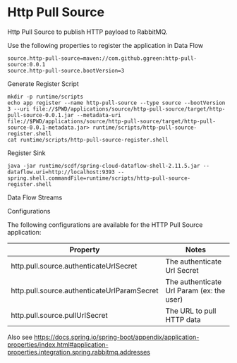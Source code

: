 # Http Pull Source

Http Pull Source to publish HTTP payload to RabbitMQ.



Use the following properties to register the application in Data Flow

```shell
source.http-pull-source=maven://com.github.ggreen:http-pull-source:0.0.1
source.http-pull-source.bootVersion=3
```



Generate Register Script

```shell
mkdir -p runtime/scripts
echo app register --name http-pull-source --type source --bootVersion 3 --uri file://$PWD/applications/source/http-pull-source/target/http-pull-source-0.0.1.jar --metadata-uri file://$PWD/applications/source/http-pull-source/target/http-pull-source-0.0.1-metadata.jar> runtime/scripts/http-pull-source-register.shell
cat runtime/scripts/http-pull-source-register.shell
```


Register Sink

```shell
java -jar runtime/scdf/spring-cloud-dataflow-shell-2.11.5.jar --dataflow.uri=http://localhost:9393 --spring.shell.commandFile=runtime/scripts/http-pull-source-register.shell
````

Data Flow Streams

Configurations


The following configurations are available for the HTTP Pull Source application:

| Property                                    | Notes                                     |
|---------------------------------------------|-------------------------------------------|
| http.pull.source.authenticateUrlSecret      | The authenticate Url Secret               |
| http.pull.source.authenticateUrlParamSecret | The authenticate Url Param (ex: the user) |
| http.pull.source.pullUrlSecret              | The URL to pull HTTP data                 |


Also see https://docs.spring.io/spring-boot/appendix/application-properties/index.html#application-properties.integration.spring.rabbitmq.addresses
